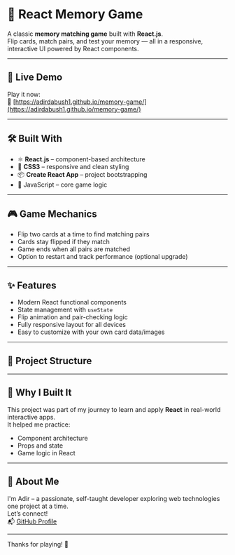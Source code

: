 # 🧠 React Memory Game

A classic **memory matching game** built with **React.js**.  
Flip cards, match pairs, and test your memory — all in a responsive, interactive UI powered by React components.

---

## 🚀 Live Demo

Play it now:  
🔗 [https://adirdabush1.github.io/memory-game/](https://adirdabush1.github.io/memory-game/)

---

## 🛠️ Built With

- ⚛️ **React.js** – component-based architecture
- 🎨 **CSS3** – responsive and clean styling
- 📦 **Create React App** – project bootstrapping
- 🧠 JavaScript – core game logic

---

## 🎮 Game Mechanics

- Flip two cards at a time to find matching pairs
- Cards stay flipped if they match
- Game ends when all pairs are matched
- Option to restart and track performance (optional upgrade)

---

## ✨ Features

- Modern React functional components
- State management with `useState`
- Flip animation and pair-checking logic
- Fully responsive layout for all devices
- Easy to customize with your own card data/images

---

## 📁 Project Structure

---

## 🧠 Why I Built It

This project was part of my journey to learn and apply **React** in real-world interactive apps.  
It helped me practice:

- Component architecture
- Props and state
- Game logic in React

---

## 🙋 About Me

I'm Adir – a passionate, self-taught developer exploring web technologies one project at a time.  
Let’s connect!  
📬 [GitHub Profile](https://github.com/Adirdabush1)

---

Thanks for playing! 🙌
